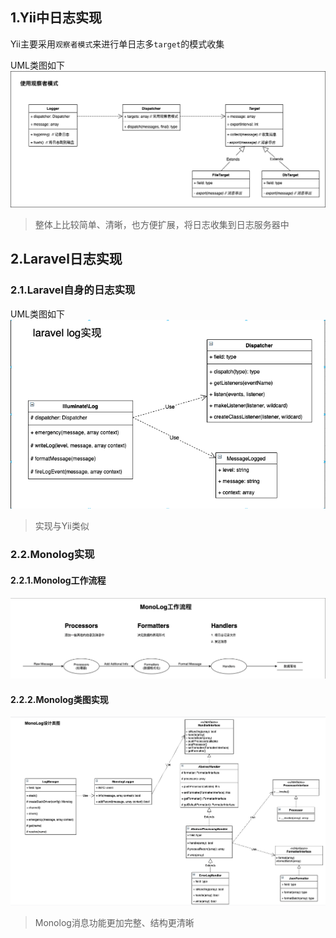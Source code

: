 ## 1.Yii中日志实现
Yii主要采用`观察者模式`来进行单日志多`target`的模式收集

UML类图如下
<img src='./images/Yii日志.png'>

> 整体上比较简单、清晰，也方便扩展，将日志收集到日志服务器中


## 2.Laravel日志实现
### 2.1.Laravel自身的日志实现
UML类图如下
<img src='./images/laravel_log实现.png'>

> 实现与Yii类似


### 2.2.Monolog实现
#### 2.2.1.Monolog工作流程
<img src='./images/monolog工作流程.png'>

#### 2.2.2.Monolog类图实现
<img src='./images/monolog类图设计.png'>

> Monolog消息功能更加完整、结构更清晰